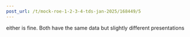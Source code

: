 ```yaml
---
post_url: /t/mock-roe-1-2-3-4-tds-jan-2025/168449/5
---
```

either is fine. Both have the same data but slightly different presentations